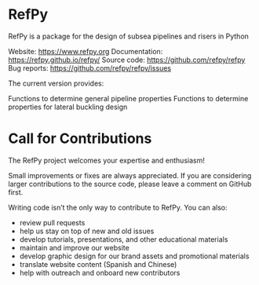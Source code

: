 # RefPy

RefPy is a package for the design of subsea pipelines and risers in Python

Website: https://www.refpy.org
Documentation: https://refpy.github.io/refpy/
Source code: https://github.com/refpy/refpy
Bug reports: https://github.com/refpy/refpy/issues

The current version provides:

Functions to determine general pipeline properties
Functions to determine properties for lateral buckling design

# Call for Contributions
The RefPy project welcomes your expertise and enthusiasm!

Small improvements or fixes are always appreciated. If you are considering larger contributions to the source code, please leave a comment on GitHub first.

Writing code isn’t the only way to contribute to RefPy. You can also:

* review pull requests
* help us stay on top of new and old issues
* develop tutorials, presentations, and other educational materials
* maintain and improve our website
* develop graphic design for our brand assets and promotional materials
* translate website content (Spanish and Chinese)
* help with outreach and onboard new contributors